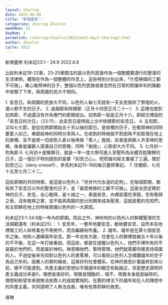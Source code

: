 ```yaml
---
layout: sharing
date: 2022-06-08
title: "新增靈修："
categories: sharing Zhuolin
weekNum: 23
dayNum: 3
permalink: /sharing/zhuolin/2022/wk23-day3-sharing2.html
author: Zhuolin
cycle: 2022
---  
```

新增靈修 利未記23:1 - 24:9
2022.6.8

比起利未記18-22章，23-25章關注的是以色列民族作為一個整體要遵行的聖潔的生活律例，體現在作為一個整體的作息上。这些特別分別出來，「什麼勞碌的工都不可做」，專心敬拜神的日子，整個以色列民族或者忽然在日常的熙攘牟利的躁動中安靜了下來，與周圍的民大不相同。

1. 安息日。和周圍的民族大不同，以色列人每七天就有一天全民族除了祭壇的火，連火都不生的日子。
2. 逾越節和除酵節（正月十四至正月二十一）
3. 這裡也提到初熟節，不過還沒有作為專門的節期提出。初熟節一般是正月十六，即經文裡說的「安息日的次日」（23:11），此安息日是特指上文中除酵節的安息日。
4. 五旬節，又叫七七節，是從初熟節開始五十天以後的節日。是收穫的日子，在敬拜神的同時要愛人如己，奉獻給神的同時分享與人。在收割的時候就不割田角不拾取落在地上的麥穗，並不是將一切收割入倉以後再做「善人」施捨，前者是與窮人共享神的恩賜，後者是讓窮人感激自己的恩賜，同時「施捨」，心態卻大大不同。
5. 七月初一吹角節
6. 七月初十是贖罪日，就是一年一度大祭司進入至聖所為全體百姓贖罪的日子。這一個日子特別提到的是要「刻苦己心」，短短幾句經文重複了三遍。關於刻苦己心（deny oneself），參見利未記15-16的每日靈修筆記。
7. 住棚節，七月十五至七月二十二。

這些節期的共同特徵，是這是以色列人「世世代代永遠的定例」，在每個節期，都有除了安息日以外的聖會的日子，並「甚麼勞碌的工都不可做」。這是全民定睛於神的日子。安息，全心敬拜，是十誡之一。表面安息，內裡卻還在爭競，空有敬拜之表，沒有敬拜之實，並不能與周圍的民分別開來成為聖潔，這就是舊約先知們，和主耶穌在地上的時候責備以色列的一大原因。

利未記23:1-24:9是一年內的節期。除此之外，神吩咐的以色列人的群體聖潔的生活規範還有（利未記25）：
1. 安息年，一整年地要安息，動物要安息，自然本在地裡做工的人和牲畜也不再勞作，而且繼續有所養。
2. 禧年。禧年是在第七個安息年之後。地和人連續兩年安息。那一年也有大赦，社會在人的罪裡發展五十年以後的不平衡，在這一年打破重啟。而這些，都是在提醒以色列人，他們手裡所有的不是屬於他們的，而是屬於神的。神恩賜他們，暫時管理，他們就需要同樣恩待周圍的人。不過從後來先知對以色列人的責罵裡，可以看到以色列人怎樣鑽禧年的空子為自己牟利。因著人的罪的緣故，這美好的社會體系，在神的救恩計畫最終到來以前，絕不可能達到。共產主義的思想似乎跟禧年的概念有點接近，但是歷史證明共產主義成功率是0，理想是美好的，現實是殘酷的… 哦不，現實本身就是破碎的，理想和盼望本來就無法依靠人的成就實現的。在舊約律法下的禧年和在人的理想中的共產主義，共同證明了人無法自救，唯有依靠耶穌的救恩。

琢琳






